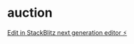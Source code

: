 # auction

[Edit in StackBlitz next generation editor ⚡️](https://stackblitz.com/~/github.com/alpseroglu/auction)